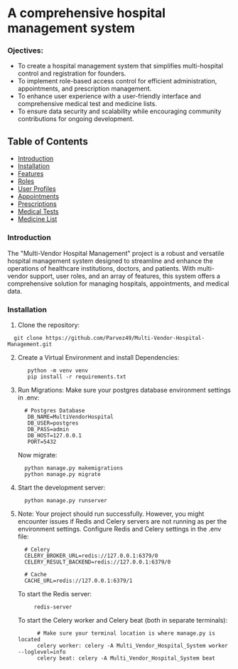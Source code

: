 # A comprehensive hospital management system
### Ojectives:
- To create a hospital management system that simplifies multi-hospital control and registration for founders.
- To implement role-based access control for efficient administration, appointments, and prescription management.
- To enhance user experience with a user-friendly interface and comprehensive medical test and medicine lists.
- To ensure data security and scalability while encouraging community contributions for ongoing development.

## Table of Contents
- [Introduction](#introduction)
- [Installation](#installation)
- [Features](#features)
- [Roles](#roles)
- [User Profiles](#user-profiles)
- [Appointments](#appointments)
- [Prescriptions](#prescriptions)
- [Medical Tests](#medical-tests)
- [Medicine List](#medicine-list)


### Introduction
The "Multi-Vendor Hospital Management" project is a robust and versatile hospital management system designed to streamline and enhance the operations of healthcare institutions, doctors, and patients. With multi-vendor support, user roles, and an array of features, this system offers a comprehensive solution for managing hospitals, appointments, and medical data.

### Installation

1. Clone the repository:
  ```
    git clone https://github.com/Parvez49/Multi-Vendor-Hospital-Management.git
  ```
2. Create a Virtual Environment and install Dependencies:
   ```
      python -m venv venv
      pip install -r requirements.txt
   ```
3. Run Migrations:
   Make sure your postgres database environment settings in .env:
   ```
     # Postgres Database
      DB_NAME=MultiVendorHospital
      DB_USER=postgres
      DB_PASS=admin
      DB_HOST=127.0.0.1
      PORT=5432
   ```
   Now migrate:
   ```
     python manage.py makemigrations
     python manage.py migrate
   ```
5. Start the development server:
   ```
     python manage.py runserver
   ```
6. Note: Your project should run successfully. However, you might encounter issues if Redis and Celery servers are not running as per the environment settings. Configure Redis and Celery settings in the .env file:
   ```
     # Celery 
     CELERY_BROKER_URL=redis://127.0.0.1:6379/0
     CELERY_RESULT_BACKEND=redis://127.0.0.1:6379/0
    
     # Cache
     CACHE_URL=redis://127.0.0.1:6379/1
   ```
    To start the Redis server:
   ```
        redis-server
   ```
    To start the Celery worker and Celery beat (both in separate terminals):
   ```
         # Make sure your terminal location is where manage.py is located
         celery worker: celery -A Multi_Vendor_Hospital_System worker --loglevel=info
         celery beat: celery -A Multi_Vendor_Hospital_System beat
   ```












